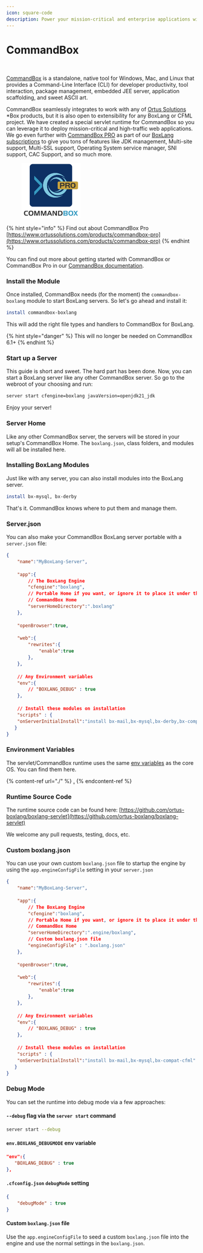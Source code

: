 ```yaml
---
icon: square-code
description: Power your mission-critical and enterprise applications with CommandBox
---
```


# CommandBox

<figure><img src="../../.gitbook/assets/commandbox.png" alt=""><figcaption></figcaption></figure>

[CommandBox](https://commandbox.ortusbooks.com/) is a standalone, native tool for Windows, Mac, and Linux that provides a Command-Line Interface (CLI) for developer productivity, tool interaction, package management, embedded JEE server, application scaffolding, and sweet ASCII art.

CommandBox seamlessly integrates to work with any of [Ortus Solutions](http://www.ortussolutions.com/products) \*Box products, but it is also open to extensibility for any BoxLang or CFML project. We have created a special servlet runtime for CommandBox so you can leverage it to deploy mission-critical and high-traffic web applications. We go even further with [CommandBox PRO](https://www.ortussolutions.com/products/commandbox-pro) as part of our [BoxLang subscriptions](https://boxlang.io/plans) to give you tons of features like JDK management, Multi-site support, Multi-SSL support, Operating System service manager, SNI support, CAC Support, and so much more.

<figure><img src="../../.gitbook/assets/image (8).png" alt="" width="156"><figcaption></figcaption></figure>

{% hint style="info" %}
Find out about CommandBox Pro [https://www.ortussolutions.com/products/commandbox-pro](https://www.ortussolutions.com/products/commandbox-pro)
{% endhint %}

You can find out more about getting started with CommandBox or CommandBox Pro in our [CommandBox documentation](https://commandbox.ortusbooks.com/getting-started-guide).

### Install the Module <a href="#versioning" id="versioning"></a>

Once installed, CommandBox needs (for the moment) the `commandbox-boxlang` module to start BoxLang servers. So let's go ahead and install it:

```bash
install commandbox-boxlang
```

This will add the right file types and handlers to CommandBox for BoxLang.

{% hint style="danger" %}
This will no longer be needed on CommandBox 6.1+
{% endhint %}

### Start up a Server

This guide is short and sweet. The hard part has been done. Now, you can start a BoxLang server like any other CommandBox server. So go to the webroot of your choosing and run:

```bash
server start cfengine=boxlang javaVersion=openjdk21_jdk
```

Enjoy your server!

### Server Home

Like any other CommandBox server, the servers will be stored in your setup's CommandBox Home. The `boxlang.json`, class folders, and modules will all be installed here.

### Installing BoxLang Modules

Just like with any server, you can also install modules into the BoxLang server.

```bash
install bx-mysql, bx-derby
```

That's it. CommandBox knows where to put them and manage them.

### Server.json

You can also make your CommandBox BoxLang server portable with a `server.json` file:

```json
{
    "name":"MyBoxLang-Server",

    "app":{
        // The BoxLang Engine
        "cfengine":"boxlang",
        // Portable Home if you want, or ignore it to place it under the
        // CommandBox Home
        "serverHomeDirectory":".boxlang"
    },

    "openBrowser":true,

    "web":{
        "rewrites":{
            "enable":true
        },
    },

    // Any Environment variables
    "env":{
        // "BOXLANG_DEBUG" : true
    },

    // Install these modules on installation
    "scripts" : {
 	"onServerInitialInstall":"install bx-mail,bx-mysql,bx-derby,bx-compat-cfml"
   }
}
```

### Environment Variables

The servlet/CommandBox runtime uses the same [env variables](./#environment-variables) as the core OS. You can find them here.

{% content-ref url="./" %}
[.](./)
{% endcontent-ref %}

### Runtime Source Code

The runtime source code can be found here: [https://github.com/ortus-boxlang/boxlang-servlet](https://github.com/ortus-boxlang/boxlang-servlet)

We welcome any pull requests, testing, docs, etc.

### Custom boxlang.json

You can use your own custom `boxlang.json` file to startup the engine by using the `app.engineConfigFile` setting in your `server.json`

```json
{
    "name":"MyBoxLang-Server",

    "app":{
        // The BoxLang Engine
        "cfengine":"boxlang",
        // Portable Home if you want, or ignore it to place it under the
        // CommandBox Home
        "serverHomeDirectory":".engine/boxlang",
        // Custom boxlang.json file
        "engineConfigFile" : ".boxlang.json"
    },

    "openBrowser":true,

    "web":{
        "rewrites":{
            "enable":true
        },
    },

    // Any Environment variables
    "env":{
        // "BOXLANG_DEBUG" : true
    },

    // Install these modules on installation
    "scripts" : {
 	"onServerInitialInstall":"install bx-mail,bx-mysql,bx-compat-cfml"
   }
}
```

### Debug Mode

You can set the runtime into debug mode via a few approaches:

#### `--debug` flag via the `server start` command

```bash
server start --debug
```

#### `env.BOXLANG_DEBUGMODE` env variable

```json
"env":{
   "BOXLANG_DEBUG" : true
},
```

#### `.cfconfig.json` `debugMode` setting

```json
{
    "debugMode" : true
}
```

#### Custom `boxlang.json` file

Use the `app.engineConfigFile` to seed a custom `boxlang.json` file into the engine and use the normal settings in the `boxlang.json`.

